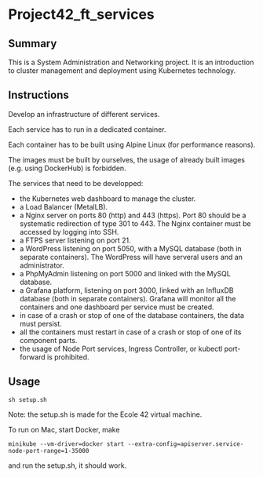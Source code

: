 # Project42_ft_services
## Summary
This is a System Administration and Networking project.
It is an introduction to cluster management and deployment using Kubernetes technology.
## Instructions
Develop an infrastructure of different services.

Each service has to run in a dedicated container.

Each container has to be built using Alpine Linux (for performance reasons).

The images must be built by ourselves, the usage of already built images (e.g. using DockerHub) is forbidden.

The services that need to be developped:
- the Kubernetes web dashboard to manage the cluster.
- a Load Balancer (MetalLB).
- a Nginx server on ports 80 (http) and 443 (https). Port 80 should be a systematic redirection of type 301 to 443. The Nginx container must be accessed by logging into SSH.
- a FTPS server listening on port 21.
- a WordPress listening on port 5050, with a MySQL database (both in separate containers). The WordPress will have serveral users and an administrator.
- a PhpMyAdmin listening on port 5000 and linked with the MySQL database.
- a Grafana platform, listening on port 3000, linked with an InfluxDB database (both in separate containers). Grafana will monitor all the containers and one dashboard per service must be created.
- in case of a crash or stop of one of the database containers, the data must persist.
- all the containers must restart in case of a crash or stop of one of its component parts.
- the usage of Node Port services, Ingress Controller, or kubectl port-forward is prohibited.
## Usage
```
sh setup.sh
```
Note: the setup.sh is made for the Ecole 42 virtual machine.

To run on Mac, start Docker, make
```
minikube --vm-driver=docker start --extra-config=apiserver.service-node-port-range=1-35000
```
and run the setup.sh, it should work.
